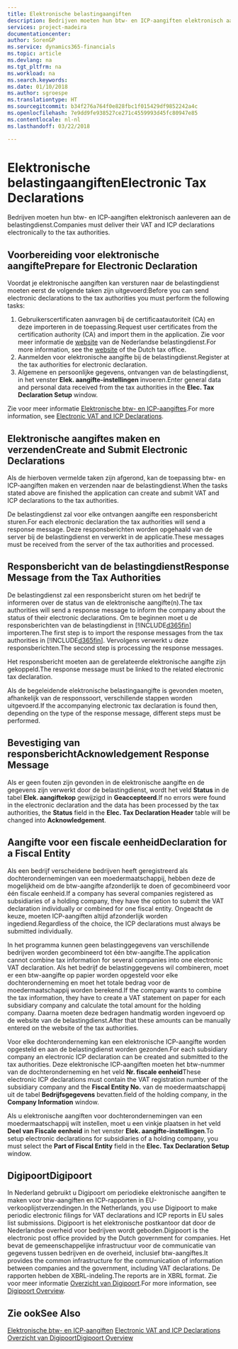 ```yaml
---
title: Elektronische belastingaangiften
description: Bedrijven moeten hun btw- en ICP-aangiften elektronisch aanleveren aan de belastingdienst.
services: project-madeira
documentationcenter: 
author: SorenGP
ms.service: dynamics365-financials
ms.topic: article
ms.devlang: na
ms.tgt_pltfrm: na
ms.workload: na
ms.search.keywords: 
ms.date: 01/10/2018
ms.author: sgroespe
ms.translationtype: HT
ms.sourcegitcommit: b34f276a764f0e828fbc1f015429df9852242a4c
ms.openlocfilehash: 7e9dd9fe938527ce271c4559993d45fc80947e85
ms.contentlocale: nl-nl
ms.lasthandoff: 03/22/2018

---
```

# <a name="electronic-tax-declarations"></a><span data-ttu-id="9daef-103">Elektronische belastingaangiften</span><span class="sxs-lookup"><span data-stu-id="9daef-103">Electronic Tax Declarations</span></span>
<span data-ttu-id="9daef-104">Bedrijven moeten hun btw- en ICP-aangiften elektronisch aanleveren aan de belastingdienst.</span><span class="sxs-lookup"><span data-stu-id="9daef-104">Companies must deliver their VAT and ICP declarations electronically to the tax authorities.</span></span>  

## <a name="prepare-for-electronic-declaration"></a><span data-ttu-id="9daef-105">Voorbereiding voor elektronische aangifte</span><span class="sxs-lookup"><span data-stu-id="9daef-105">Prepare for Electronic Declaration</span></span>  
 <span data-ttu-id="9daef-106">Voordat je elektronische aangiften kan versturen naar de belastingdienst moeten eerst de volgende taken zijn uitgevoerd:</span><span class="sxs-lookup"><span data-stu-id="9daef-106">Before you can send electronic declarations to the tax authorities you must perform the following tasks:</span></span>  

1.  <span data-ttu-id="9daef-107">Gebruikerscertificaten aanvragen bij de certificaatautoriteit (CA) en deze importeren in de toepassing.</span><span class="sxs-lookup"><span data-stu-id="9daef-107">Request user certificates from the certification authority (CA) and import them in the application.</span></span> <span data-ttu-id="9daef-108">Zie voor meer informatie de [website](http://go.microsoft.com/fwlink/?LinkID=223151) van de Nederlandse belastingdienst.</span><span class="sxs-lookup"><span data-stu-id="9daef-108">For more information, see the [website](http://go.microsoft.com/fwlink/?LinkID=223151) of the Dutch tax office.</span></span>  
2.  <span data-ttu-id="9daef-109">Aanmelden voor elektronische aangifte bij de belastingdienst.</span><span class="sxs-lookup"><span data-stu-id="9daef-109">Register at the tax authorities for electronic declaration.</span></span>  
3.  <span data-ttu-id="9daef-110">Algemene en persoonlijke gegevens, ontvangen van de belastingdienst, in het venster **Elek. aangifte-instellingen** invoeren.</span><span class="sxs-lookup"><span data-stu-id="9daef-110">Enter general data and personal data received from the tax authorities in the **Elec. Tax Declaration Setup** window.</span></span>  

<span data-ttu-id="9daef-111">Zie voor meer informatie [Elektronische btw- en ICP-aangiftes](electronic-vat-and-icp-declarations.md).</span><span class="sxs-lookup"><span data-stu-id="9daef-111">For more information, see [Electronic VAT and ICP Declarations](electronic-vat-and-icp-declarations.md).</span></span>  

## <a name="create-and-submit-electronic-declarations"></a><span data-ttu-id="9daef-112">Elektronische aangiftes maken en verzenden</span><span class="sxs-lookup"><span data-stu-id="9daef-112">Create and Submit Electronic Declarations</span></span>  
<span data-ttu-id="9daef-113">Als de hierboven vermelde taken zijn afgerond, kan de toepassing btw- en ICP-aangiften maken en verzenden naar de belastingdienst.</span><span class="sxs-lookup"><span data-stu-id="9daef-113">When the tasks stated above are finished the application can create and submit VAT and ICP declarations to the tax authorities.</span></span>  

<span data-ttu-id="9daef-114">De belastingdienst zal voor elke ontvangen aangifte een responsbericht sturen.</span><span class="sxs-lookup"><span data-stu-id="9daef-114">For each electronic declaration the tax authorities will send a response message.</span></span> <span data-ttu-id="9daef-115">Deze responsberichten worden opgehaald van de server bij de belastingdienst en verwerkt in de applicatie.</span><span class="sxs-lookup"><span data-stu-id="9daef-115">These messages must be received from the server of the tax authorities and processed.</span></span>  

## <a name="response-message-from-the-tax-authorities"></a><span data-ttu-id="9daef-116">Responsbericht van de belastingdienst</span><span class="sxs-lookup"><span data-stu-id="9daef-116">Response Message from the Tax Authorities</span></span>  
<span data-ttu-id="9daef-117">De belastingdienst zal een responsbericht sturen om het bedrijf te informeren over de status van de elektronische aangifte(n).</span><span class="sxs-lookup"><span data-stu-id="9daef-117">The tax authorities will send a response message to inform the company about the status of their electronic declarations.</span></span> <span data-ttu-id="9daef-118">Om te beginnen moet u de responsberichten van de belastingdienst in [!INCLUDE[d365fin](../../includes/d365fin_md.md)] importeren.</span><span class="sxs-lookup"><span data-stu-id="9daef-118">The first step is to import the response messages from the tax authorities in [!INCLUDE[d365fin](../../includes/d365fin_md.md)].</span></span> <span data-ttu-id="9daef-119">Vervolgens verwerkt u deze responsberichten.</span><span class="sxs-lookup"><span data-stu-id="9daef-119">The second step is processing the response messages.</span></span>  

<span data-ttu-id="9daef-120">Het responsbericht moeten aan de gerelateerde elektronische aangifte zijn gekoppeld.</span><span class="sxs-lookup"><span data-stu-id="9daef-120">The response message must be linked to the related electronic tax declaration.</span></span>

<span data-ttu-id="9daef-121">Als de begeleidende elektronische belastingaangifte is gevonden moeten, afhankelijk van de responssoort, verschillende stappen worden uitgevoerd.</span><span class="sxs-lookup"><span data-stu-id="9daef-121">If the accompanying electronic tax declaration is found then, depending on the type of the response message, different steps must be performed.</span></span>  

## <a name="acknowledgement-response-message"></a><span data-ttu-id="9daef-122">Bevestiging van responsbericht</span><span class="sxs-lookup"><span data-stu-id="9daef-122">Acknowledgement Response Message</span></span>  
<span data-ttu-id="9daef-123">Als er geen fouten zijn gevonden in de elektronische aangifte en de gegevens zijn verwerkt door de belastingdienst, wordt het veld **Status** in de tabel **Elek. aangiftekop** gewijzigd in **Geaccepteerd**.</span><span class="sxs-lookup"><span data-stu-id="9daef-123">If no errors were found in the electronic declaration and the data has been processed by the tax authorities, the **Status** field in the **Elec. Tax Declaration Header** table will be changed into **Acknowledgement**.</span></span>  

## <a name="declaration-for-a-fiscal-entity"></a><span data-ttu-id="9daef-124">Aangifte voor een fiscale eenheid</span><span class="sxs-lookup"><span data-stu-id="9daef-124">Declaration for a Fiscal Entity</span></span>  
<span data-ttu-id="9daef-125">Als een bedrijf verscheidene bedrijven heeft geregistreerd als dochterondernemingen van een moedermaatschappij, hebben deze de mogelijkheid om de btw-aangifte afzonderlijk te doen of gecombineerd voor één fiscale eenheid.</span><span class="sxs-lookup"><span data-stu-id="9daef-125">If a company has several companies registered as subsidiaries of a holding company, they have the option to submit the VAT declaration individually or combined for one fiscal entity.</span></span> <span data-ttu-id="9daef-126">Ongeacht de keuze, moeten ICP-aangiften altijd afzonderlijk worden ingediend.</span><span class="sxs-lookup"><span data-stu-id="9daef-126">Regardless of the choice, the ICP declarations must always be submitted individually.</span></span>  

<span data-ttu-id="9daef-127">In het programma kunnen geen belastinggegevens van verschillende bedrijven worden gecombineerd tot één btw-aangifte.</span><span class="sxs-lookup"><span data-stu-id="9daef-127">The application cannot combine tax information for several companies into one electronic VAT declaration.</span></span> <span data-ttu-id="9daef-128">Als het bedrijf de belastinggegevens wil combineren, moet er een btw-aangifte op papier worden opgesteld voor elke dochteronderneming en moet het totale bedrag voor de moedermaatschappij worden berekend.</span><span class="sxs-lookup"><span data-stu-id="9daef-128">If the company wants to combine the tax information, they have to create a VAT statement on paper for each subsidiary company and calculate the total amount for the holding company.</span></span> <span data-ttu-id="9daef-129">Daarna moeten deze bedragen handmatig worden ingevoerd op de website van de belastingdienst.</span><span class="sxs-lookup"><span data-stu-id="9daef-129">After that these amounts can be manually entered on the website of the tax authorities.</span></span>  

<span data-ttu-id="9daef-130">Voor elke dochteronderneming kan een elektronische ICP-aangifte worden opgesteld en aan de belastingdienst worden gezonden.</span><span class="sxs-lookup"><span data-stu-id="9daef-130">For each subsidiary company an electronic ICP declaration can be created and submitted to the tax authorities.</span></span> <span data-ttu-id="9daef-131">Deze elektronische ICP-aangiften moeten het btw-nummer van de dochteronderneming en het veld **Nr. fiscale eenheid**</span><span class="sxs-lookup"><span data-stu-id="9daef-131">These electronic ICP declarations must contain the VAT registration number of the subsidiary company and the **Fiscal Entity No.**</span></span> <span data-ttu-id="9daef-132">van de moedermaatschappij uit de tabel **Bedrijfsgegevens** bevatten.</span><span class="sxs-lookup"><span data-stu-id="9daef-132">field of the holding company, in the **Company Information** window.</span></span>  

<span data-ttu-id="9daef-133">Als u elektronische aangiften voor dochterondernemingen van een moedermaatschappij wilt instellen, moet u een vinkje plaatsen in het veld **Deel van Fiscale eenheid** in het venster **Elek. aangifte-instellingen**.</span><span class="sxs-lookup"><span data-stu-id="9daef-133">To setup electronic declarations for subsidiaries of a holding company, you must select the **Part of Fiscal Entity** field in the **Elec. Tax Declaration Setup** window.</span></span>  

## <a name="digipoort"></a><span data-ttu-id="9daef-134">Digipoort</span><span class="sxs-lookup"><span data-stu-id="9daef-134">Digipoort</span></span>
<span data-ttu-id="9daef-135">In Nederland gebruikt u Digipoort om periodieke elektronische aangiften te maken voor btw-aangiften en ICP-rapporten in EU-verkooplijstverzendingen.</span><span class="sxs-lookup"><span data-stu-id="9daef-135">In the Netherlands, you use Digipoort to make periodic electronic filings for VAT declarations and ICP reports in EU sales list submissions.</span></span> <span data-ttu-id="9daef-136">Digipoort is het elektronische postkantoor dat door de Nederlandse overheid voor bedrijven wordt geboden.</span><span class="sxs-lookup"><span data-stu-id="9daef-136">Digipoort is the electronic post office provided by the Dutch government for companies.</span></span> <span data-ttu-id="9daef-137">Het bevat de gemeenschappelijke infrastructuur voor de communicatie van gegevens tussen bedrijven en de overheid, inclusief btw-aangiftes.</span><span class="sxs-lookup"><span data-stu-id="9daef-137">It provides the common infrastructure for the communication of information between companies and the government, including VAT declarations.</span></span> <span data-ttu-id="9daef-138">De rapporten hebben de XBRL-indeling.</span><span class="sxs-lookup"><span data-stu-id="9daef-138">The reports are in XBRL format.</span></span> <span data-ttu-id="9daef-139">Zie voor meer informatie [Overzicht van Digipoort](digipoort-overview.md).</span><span class="sxs-lookup"><span data-stu-id="9daef-139">For more information, see [Digipoort Overview](digipoort-overview.md).</span></span>

## <a name="see-also"></a><span data-ttu-id="9daef-140">Zie ook</span><span class="sxs-lookup"><span data-stu-id="9daef-140">See Also</span></span>  
 <span data-ttu-id="9daef-141">[Elektronische btw- en ICP-aangiften](electronic-vat-and-icp-declarations.md)  </span><span class="sxs-lookup"><span data-stu-id="9daef-141">[Electronic VAT and ICP Declarations](electronic-vat-and-icp-declarations.md)  </span></span>  
 [<span data-ttu-id="9daef-142">Overzicht van Digipoort</span><span class="sxs-lookup"><span data-stu-id="9daef-142">Digipoort Overview</span></span>](digipoort-overview.md)

